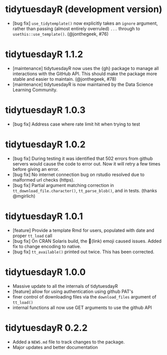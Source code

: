 # tidytuesdayR (development version)

* [bug fix] `use_tidytemplate()` now explicitly takes an `ignore` argument, rather than passing (almost entirely overruled) `...` through to `usethis::use_template()`. (@jonthegeek, #76)

# tidytuesdayR 1.1.2

* [maintenance] tidytuesdayR now uses the {gh} package to manage all interactions with the GitHub API. This should make the package more stable and easier to maintain. (@jonthegeek, #78)
* [maintenance] tidytuesdayR is now maintained by the Data Science Learning Community. 

# tidytuesdayR 1.0.3

* [bug fix] Address case where rate limit hit when trying to test

# tidytuesdayR 1.0.2

* [bug fix] During testing it was identified that 502 errors from github servers would cause the code to error out. Now it will retry a few times before giving an error.
* [bug fix] No internet connection bug on rstudio resolved due to malformed url checks (https).
* [bug fix] Partial argument matching correction in `tt_download_file.character()`, `tt_parse_blob()`, and in tests. (thanks @mgirlich)

# tidytuesdayR 1.0.1

* [feature] Provide a template Rmd for users, populated with date and proper `tt_load` call
* [bug fix] On CRAN Solaris build, the :link:(link) emoji caused issues. Added fix to change encoding to native.
* [bug fix] `tt_available()` printed out twice. This has been corrected.

# tidytuesdayR 1.0.0

* Massive update to all the internals of tidytuesdayR
* [feature] allow for using authentication using github PAT's
* finer control of downloading files via the `download_files` argument of `tt_load()`
* internal functions all now use GET arguments to use the github API

# tidytuesdayR 0.2.2

* Added a `NEWS.md` file to track changes to the package.
* Major updates and better documentation

